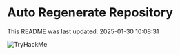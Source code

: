 # Auto Regenerate Repository

This README was last updated: 2025-01-30 10:08:31

 ![TryHackMe](https://tryhackme.com/badge/533634)